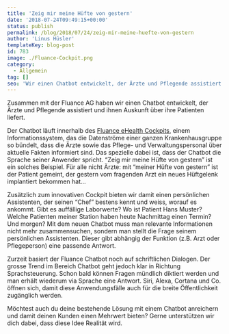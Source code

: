 ```yaml
---
title: 'Zeig mir meine Hüfte von gestern'
date: '2018-07-24T09:49:15+00:00'
status: publish
permalink: /blog/2018/07/24/zeig-mir-meine-huefte-von-gestern
author: 'Linus Hüsler'
templateKey: blog-post
id: 783
image: ./Fluance-Cockpit.png
category:
  - Allgemein
tag: []
seo: 'Wir einen Chatbot entwickelt, der Ärzte und Pflegende assistiert und ihnen Auskunft über ihre Patienten liefert. Das spezielle dabei ist, dass der Chatbot die Sprache seiner Anwender spricht. “Zeig mir meine Hüfte von gestern” ist ein solches Beispiel.'
---
```


Zusammen mit der Fluance AG haben wir einen Chatbot entwickelt, der Ärzte und Pflegende assistiert und ihnen Auskunft über ihre Patienten liefert.

Der Chatbot läuft innerhalb des [Fluance eHealth Cockpits](https://fluance.ch/fluance-ehealth-cockpit/), einem Informationssystem, das die Datenströme einer ganzen Krankenhausgruppe so bündelt, dass die Ärzte sowie das Pflege- und Verwaltungspersonal über aktuelle Fakten informiert sind. Das spezielle dabei ist, dass der Chatbot die Sprache seiner Anwender spricht. “Zeig mir meine Hüfte von gestern” ist ein solches Beispiel. Für alle nicht Ärzte: mit “meiner Hüfte von gestern” ist der Patient gemeint, der gestern vom fragenden Arzt ein neues Hüftgelenk implantiert bekommen hat…

Zusätzlich zum innovativen Cockpit bieten wir damit einen persönlichen Assistenten, der seinen “Chef” bestens kennt und weiss, worauf es ankommt. Gibt es auffällige Laborwerte? Wo ist Patient Hans Muster? Welche Patienten meiner Station haben heute Nachmittag einen Termin? Und morgen? Mit dem neuen Chatbot muss man relevante Informationen nicht mehr zusammensuchen, sondern man stellt die Frage seinem persönlichen Assistenten. Dieser gibt abhängig der Funktion (z.B. Arzt oder Pflegeperson) eine passende Antwort.

Zurzeit basiert der Fluance Chatbot noch auf schriftlichen Dialogen. Der grosse Trend im Bereich Chatbot geht jedoch klar in Richtung Sprachsteuerung. Schon bald können Fragen mündlich diktiert werden und man erhält wiederum via Sprache eine Antwort. Siri, Alexa, Cortana und Co. öffnen sich, damit diese Anwendungsfälle auch für die breite Öffentlichkeit zugänglich werden.

Möchtest auch du deine bestehende Lösung mit einem Chatbot anreichern und damit deinen Kunden einen Mehrwert bieten? Gerne unterstützen wir dich dabei, dass diese Idee Realität wird.
